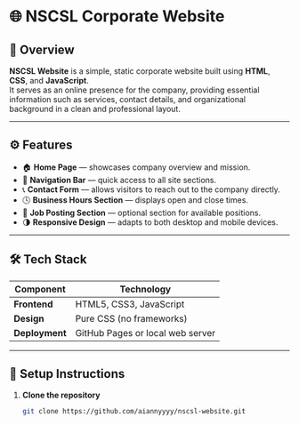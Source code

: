 # 🌐 NSCSL Corporate Website

## 🏢 Overview
**NSCSL Website** is a simple, static corporate website built using **HTML**, **CSS**, and **JavaScript**.  
It serves as an online presence for the company, providing essential information such as services, contact details, and organizational background in a clean and professional layout.

---

## ⚙️ Features
- 🏠 **Home Page** — showcases company overview and mission.  
- 🧭 **Navigation Bar** — quick access to all site sections.  
- 📞 **Contact Form** — allows visitors to reach out to the company directly.  
- 🕓 **Business Hours Section** — displays open and close times.  
- 💼 **Job Posting Section** — optional section for available positions.  
- 🌗 **Responsive Design** — adapts to both desktop and mobile devices.  

---

## 🛠 Tech Stack
| Component | Technology |
|------------|-------------|
| **Frontend** | HTML5, CSS3, JavaScript |
| **Design** | Pure CSS (no frameworks) |
| **Deployment** | GitHub Pages or local web server |

---

## 🚀 Setup Instructions
1. **Clone the repository**
   ```bash
   git clone https://github.com/aiannyyyy/nscsl-website.git
